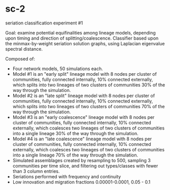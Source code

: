 # sc-2 #

seriation classification experiment #1

Goal:  examine potential equifinalities among lineage models, depending upon 
timing and direction of splitting/coalescence.  Classifier based upon the minmax-by-weight seriation solution graphs, using Laplacian eigenvalue spectral distance.


Composed of:

* Four network models, 50 simulations each.
* Model #1 is an "early split" lineage model with 8 nodes per cluster of communities, fully connected internally, 10% connected externally, which splits into two lineages of two clusters of communities 30% of the way through the simulation.
* Model #2 is an "late split" lineage model with 8 nodes per cluster of communities, fully connected internally, 10% connected externally, which splits into two lineages of two clusters of communities 70% of the way through the simulation.
* Model #3 is an "early coalescence" lineage model with 8 nodes per cluster of communities, fully connected internally, 10% connected externally, which coalesces two lineages of two clusters of communities into a single lineage 30% of the way through the simulation.
* Model #4 is an "late coalescence" lineage model with 8 nodes per cluster of communities, fully connected internally, 10% connected externally, which coalesces two lineages of two clusters of communities into a single lineage 70% of the way through the simulation.
* Simulated assemblages created by resampling to 500, sampling 3 communities per time slice, and filtering out types/classes with fewer than 3 column entries.
* Seriations performed with frequency and continuity
* Low innovation and migration fractions 0.00001-0.0001, 0.05 - 0.1

